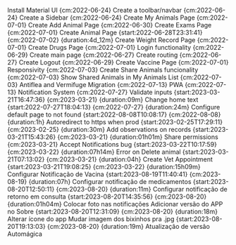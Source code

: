 
Install Material UI {cm:2022-06-24}
Create a toolbar/navbar {cm:2022-06-24}
Create a Sidebar {cm:2022-06-24}
Create My Animals Page {cm:2022-07-01}
Create Add Animal Page {cm:2022-06-30}
Create Exams Page {cm:2022-07-01}
Create Animal Page {start:2022-06-28T23:31:41} {cm:2022-07-02} {duration:4d_12m}
Create Weight Record Page {cm:2022-07-01}
Create Drugs Page {cm:2022-07-01}
Login functionality {cm:2022-06-29}
Create main page {cm:2022-06-27}
Create routing {cm:2022-06-27}
Create Logout {cm:2022-06-29}
Create Vaccine Page {cm:2022-07-01}
Responsivity {cm:2022-07-03}
Create Share Animals funcionality {cm:2022-07-03}
Show Shared Animals in My Animals List {cm:2022-07-03}
Antiflea and Vermifuge Migration {cm:2022-07-13}
PWA {cm:2022-07-13}
Notification System {cm:2022-07-27}
Validate inputs {start:2023-03-21T16:47:36} {cm:2023-03-21} {duration:09m}
Change home text {start:2022-07-27T18:04:13} {cm:2022-07-27} {duration:24m}
Configure default page to not found {start:2022-08-08T10:08:17} {cm:2022-08-08} {duration:1h}
Autoredirect to https when prod {start:2023-02-25T17:29:11} {cm:2023-02-25} {duration:30m}
Add observations on records {start:2023-03-21T15:43:26} {cm:2023-03-21} {duration:01h01m}
Share permissions {cm:2023-03-21}
Accept Notifications bug {start:2023-03-22T10:17:59} {cm:2023-03-22} {duration:07h14m}
Error on Delete animal {start:2023-03-21T07:13:02} {cm:2023-03-21} {duration:04h}
Create Vet Appointment {start:2023-03-21T19:08:25} {cm:2023-03-22} {duration:15h09m}
Configurar Notificação de Vacina {start:2023-08-19T11:40:41} {cm:2023-08-19} {duration:07h}
Configurar notificação de medicamentos {start:2023-08-20T12:50:11} {cm:2023-08-20} {duration:11m}
Configurar notificação de retorno em consulta {start:2023-08-20T14:35:56} {cm:2023-08-20} {duration:01h04m}
Colocar foto nas notificações
Adicionar versão do APP no Sobre {start:2023-08-20T12:31:09} {cm:2023-08-20} {duration:18m}
Alterar ícone do app
Mudar imagem dos bixinhos pra .jpg {start:2023-08-20T19:13:03} {cm:2023-08-20} {duration:19m}
Atualização de versão Automágica
